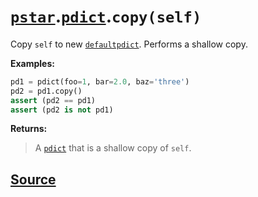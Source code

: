# [`pstar`](./pstar.md).[`pdict`](./pstar_pdict.md).`copy(self)`

Copy `self` to new [`defaultpdict`](./pstar_defaultpdict.md). Performs a shallow copy.

**Examples:**
```python
pd1 = pdict(foo=1, bar=2.0, baz='three')
pd2 = pd1.copy()
assert (pd2 == pd1)
assert (pd2 is not pd1)
```

**Returns:**

>    A [`pdict`](./pstar_pdict.md) that is a shallow copy of `self`.



## [Source](../pstar/pstar.py#L248-L263)